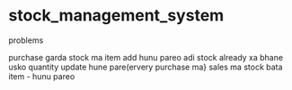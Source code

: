 # stock_management_system
problems

purchase garda stock ma item add hunu pareo adi stock already xa bhane usko quantity update hune pare(ervery purchase ma}
sales ma stock bata item - hunu pareo
